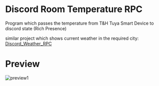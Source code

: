# Discord Room Temperature RPC
Program which passes the temperature from T&H Tuya Smart Device to discord state (Rich Presence)

similar project which shows current weather in the required city: [Discord_Weather_RPC](https://github.com/yonka2019/Discord_Weather_RPC)
# Preview
![preview1](https://i.ibb.co/CPM7ntr/photo1.png)
